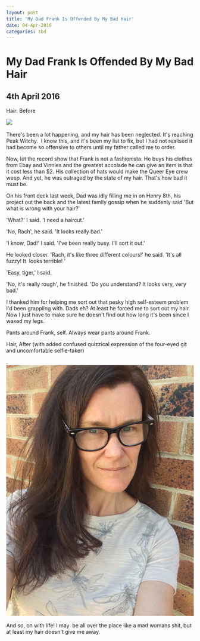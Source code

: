 ```yaml
---
layout: post
title: 'My Dad Frank Is Offended By My Bad Hair'
date: 04-Apr-2016
categories: tbd
---
```


# My Dad Frank Is Offended By My Bad Hair

## 4th April 2016

Hair: Before

<img src="http://i.dailymail.co.uk/i/pix/2013/07/16/article-2365170-0D5644D000000578-435_306x423.jpg" />

There's been a lot happening,   and my hair has been neglected. It's reaching Peak Witchy.  I know this,   and it's been my list to fix,   but I had not realised it had become so offensive to others until my father called me to order.

Now, let the record show that Frank is not a fashionista. He buys his clothes from Ebay and Vinnies and the greatest accolade he can give an item is that it cost less than $2. His collection of hats would make the Queer Eye crew weep. And yet, he was outraged by the state of my hair. That's how bad it must be.

On his front deck last week, Dad was idly filling me in on Henry 8th, his project out the back and the latest family gossip when he suddenly said 'But what is wrong with your hair?'

'What?' I said. 'I need a haircut.'

'No, Rach', he said. 'It looks really bad.'

'I know, Dad!' I said. 'I've been really busy. I'll sort it out.'

He looked closer. 'Rach, it's like three different colours!' he said. 'It's all fuzzy! It  looks terrible! '

'Easy, tiger,' I said.

'No, it's really rough', he finished. 'Do you understand? It looks very, very bad.'

I thanked him for helping me sort out that pesky high self-esteem problem I'd been grappling with. Dads eh? At least he forced me to sort out my hair. Now I just have to make sure he doesn't find out how long it's been since I waxed my legs.

Pants around Frank, self. Always wear pants around Frank.

Hair, After (with added confused quizzical expression of the four-eyed git and uncomfortable selfie-taker)

.<img class="photo-horiz" src="/images/2016/03/IMG_3874-e1459803339766-768x1024.jpg" />

And so, on with life! I may  be all over the place like a mad womans shit, but at least my hair doesn't give me away.

